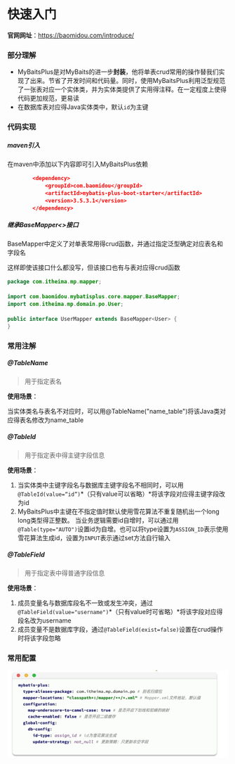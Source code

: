 # 快速入门

**官网网址**：https://baomidou.com/introduce/



### 部分理解

- MyBaitsPlus是对MyBaits的进一步**封装**，他将单表crud常用的操作替我们实现了出来。节省了开发时间和代码量。同时，使用MyBaitsPlus利用泛型规范了一张表对应一个实体类，并为实体类提供了实用得注释。在一定程度上使得代码更加规范，更易读
- 在数据库表对应得Java实体类中，默认``id``为主键



### 代码实现

##### maven引入

在maven中添加以下内容即可引入MyBaitsPlus依赖

```json
        <dependency>
            <groupId>com.baomidou</groupId>
            <artifactId>mybatis-plus-boot-starter</artifactId>
            <version>3.5.3.1</version>
        </dependency>
```

##### 继承BaseMapper<>接口

BaseMapper中定义了对单表常用得crud函数，并通过指定泛型确定对应表名和字段名

这样即使该接口什么都没写，但该接口也有与表对应得crud函数

```java
package com.itheima.mp.mapper;

import com.baomidou.mybatisplus.core.mapper.BaseMapper;
import com.itheima.mp.domain.po.User;

public interface UserMapper extends BaseMapper<User> {
}

```



### 常用注解

##### @TableName

> 用于指定表名

**使用场景**：

当实体类名与表名不对应时，可以用@TableName("name_table")将该Java类对应得表名修改为name_table

##### @TableId

> 用于指定表中得主键字段信息

**使用场景**： 

1. 当实体类中主键字段名与数据库主键字段名不相同时，可以用``@TableId(value=“id”)``*（只有value可以省略）*将该字段对应得主键字段改为id
2. MyBaitsPlus中主键在不指定值时默认使用雪花算法不重复随机出一个long long类型得正整数。
   当业务逻辑需要id自增时，可以通过用``@Table(type="AUTO")``设置id为自增。也可以将type设置为``ASSIGN_ID``表示使用雪花算法生成id，设置为``INPUT``表示通过set方法自行输入

##### @TableField

> 用于指定表中得普通字段信息

**使用场景**：

1. 成员变量名与数据库段名不一致或发生冲突，通过``@TableField(value="username")``*（只有value时可省略）*将该字段对应得段名改为username
2. 成员变量不是数据库字段，通过``@TableField(exist=false)``设置在crud操作时将该字段忽略



### 常用配置

![image-20240718204309432](图片\MyBaitsPlus常用配置.jpg)

